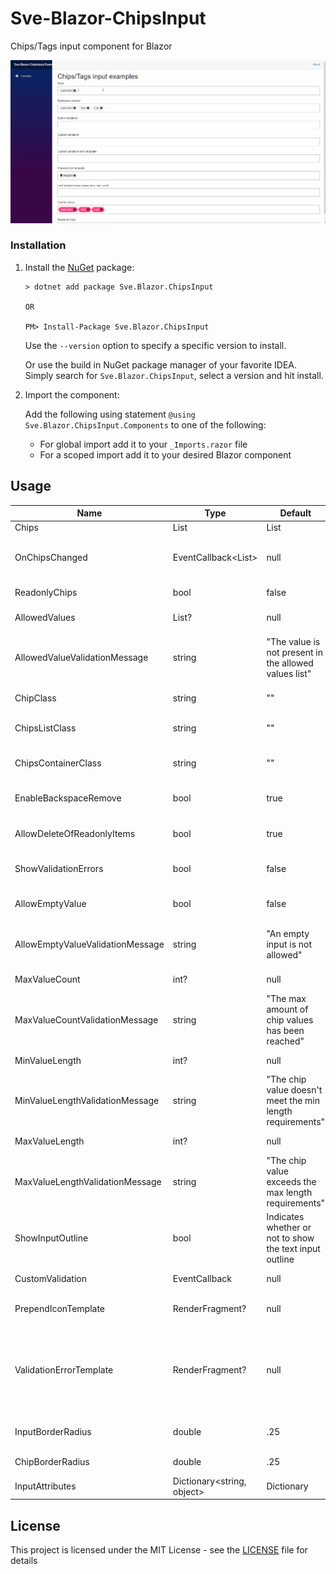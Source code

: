  # Sve-Blazor-ChipsInput

Chips/Tags input component for Blazor

![Main gif](/Sve-Blazor-ChipsInput-Examples/Content/Main.gif)


### Installation
1. Install the [NuGet](https://www.nuget.org/packages/Sve.Blazor.ChipsInput/) package:

   ```
   > dotnet add package Sve.Blazor.ChipsInput
   
   OR
   
   PM> Install-Package Sve.Blazor.ChipsInput
   ```
   Use the `--version` option to specify a specific version to install.

   Or use the build in NuGet package manager of your favorite IDEA. Simply search for `Sve.Blazor.ChipsInput`, select a version and hit install.

2. Import the component:

   Add the following using statement `@using Sve.Blazor.ChipsInput.Components` to one of the following: 
   - For global import add it to your  `_Imports.razor` file
   - For a scoped import add  it to your desired Blazor component


## Usage

| Name                             | Type                              | Default                                                   | Description                                                  |
| -------------------------------- | --------------------------------- | --------------------------------------------------------- | ------------------------------------------------------------ |
| Chips                            | List<string>                      | List                                                      | The list of chips/tags                                       |
| OnChipsChanged                   | EventCallback<List<string>>       | null                                                      | The callback which is called when the chips/tags list has changed |
| ReadonlyChips                    | bool                              | false                                                     | Indicates whether or not chips are readonly                  |
| AllowedValues                    | List<string>?                     | null                                                      | A list of allowed chip/tag values                            |
| AllowedValueValidationMessage    | string                            | "The value is not present in the allowed values list"     | The validation message to use when the chip/tag value is not present in the AllowedValues list |
| ChipClass                        | string                            | ""                                                        | The css class placed on every chip                           |
| ChipsListClass                   | string                            | ""                                                        | The css class placed on the list tag of the chips            |
| ChipsContainerClass              | string                            | ""                                                        | The css class placed on the container of the chips input     |
| EnableBackspaceRemove            | bool                              | true                                                      | Indicates whether or not backspace will remove the last chip |
| AllowDeleteOfReadonlyItems       | bool                              | true                                                      | Indicates whether or not readonly items can be deleted|
| ShowValidationErrors             | bool                              | false                                                     | Indicates whether or not to show validation errors           |
| AllowEmptyValue                  | bool                              | false                                                     | Indicates whether or not empty values are allowed as a value |
| AllowEmptyValueValidationMessage | string                            | "An empty input is not allowed"                           | The validation message to use when the AllowEmptyValue rule is not respected |
| MaxValueCount                    | int?                              | null                                                      | The maximum number of chips                                  |
| MaxValueCountValidationMessage   | string                            | "The max amount of chip values has been reached"          | The validation message to use when the MaxValueCount rule is not respected |
| MinValueLength                   | int?                              | null                                                      | The minimum value length of a chip                           |
| MinValueLengthValidationMessage  | string                            | "The chip value doesn't meet the min length requirements" | The validation message to use when the MinValueLength rule is not respected |
| MaxValueLength                   | int?                              | null                                                      | The maximum value length of a chip                           |
| MaxValueLengthValidationMessage  | string                            | "The chip value exceeds the max length requirements"      | The validation message to use when the MaxValueLength rule is not respected |
| ShowInputOutline                 | bool                              | Indicates whether or not to show the text input outline   | Indicates whether or not to show the text input outline      |
| CustomValidation                 | EventCallback<ChipValidationArgs> | null                                                      | Callback to perform custom validation                        |
| PrependIconTemplate              | RenderFragment?                   | null                                                      | Custom template for prepending an icon to the chip           |
| ValidationErrorTemplate          | RenderFragment<string>?           | null                                                      | Custom template for showing validation errors, make sure to set 'ShowValidationErrors' to true in order for validation errors to render |
| InputBorderRadius                | double                            | .25                                                       | The border radius of the chip input container in rem         |
| ChipBorderRadius                 | double                            | .25                                                       | The border radius of the chip in rem                         |
| InputAttributes                  | Dictionary<string, object>        | Dictionary                                                | Custom attributes for the text input                         |

## License

This project is licensed under the MIT License - see the [LICENSE](LICENSE) file for details
